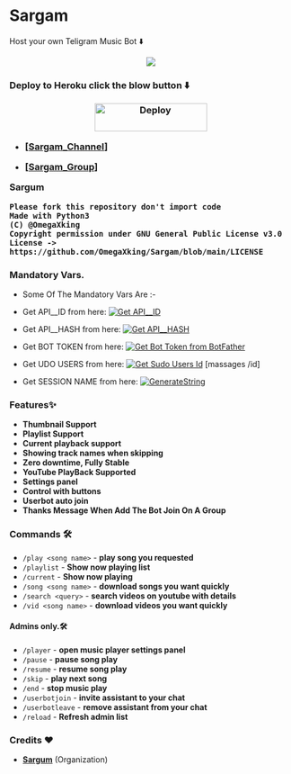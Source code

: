 # Sargam
Host your own Teligram Music Bot ⬇️

<p align="center">
  <img src="https://telegra.ph/file/46a231877db11643fa34d.jpg">
  </p>
 <h3>Deploy to Heroku click the blow button ⬇️ </h>
 
<p align="center"><a href="https://heroku.com/deploy?template=https://github.com/Panther1999/Sargam">
  <img src="https://www.herokucdn.com/deploy/button.svg" alt="Deploy"width="200" height="50">
  </a></p>

- [[Sargam_Channel](http://t.me/Sargam_Channel)]

- [[Sargam_Group](https://t.me/Sargam_Group)]

**Sargum**

```
Please fork this repository don't import code
Made with Python3
(C) @OmegaXking
Copyright permission under GNU General Public License v3.0
License -> https://github.com/OmegaXking/Sargam/blob/main/LICENSE
```

### Mandatory Vars.

- Some Of The Mandatory Vars Are :-

- Get API__ID from here:  [![Get API__ID](https://img.shields.io/badge/API__-ID-blue)](https://my.telegram.org)

- Get API__HASH from here:  [![Get API__HASH](https://img.shields.io/badge/API__-HASH-blue)](https://my.telegram.org)

- Get BOT TOKEN from here:  [![Get Bot Token from BotFather](https://img.shields.io/badge/Bot__-Token-blue)](https://t.me/BotFather)

- Get UDO USERS from here:  [![Get Sudo Users Id](https://img.shields.io/badge/Sudo__-USERS-red)](https://t.me/MissRose_bot) [massages /id]

- Get SESSION NAME from here:  [![GenerateString](https://img.shields.io/badge/Replit.-Generate%20String-yellow)](https://replit.com/@OmegaXking/Sargam?v=1)


### Features✨

- **Thumbnail Support**
- **Playlist Support**
- **Current playback support**
- **Showing track names when skipping**
- **Zero downtime, Fully Stable**
- **YouTube PlayBack Supported**
- **Settings panel**
- **Control with buttons**
- **Userbot auto join**
- **Thanks Message When Add The Bot Join On A Group**


### Commands 🛠
- `/play <song name>` - **play song you requested**
- `/playlist` - **Show now playing list**
- `/current` - **Show now playing**
- `/song <song name>` - **download songs you want quickly**
- `/search <query>` - **search videos on youtube with details**
- `/vid <song name>` - **download videos you want quickly**

#### Admins only.🛠️
- `/player` - **open music player settings panel**
- `/pause` - **pause song play**
- `/resume` - **resume song play**
- `/skip` - **play next song**
- `/end` - **stop music play**
- `/userbotjoin` - **invite assistant to your chat**
- `/userbotleave` - **remove assistant from your chat**
- `/reload` - **Refresh admin list**

### Credits ❤

- **[Sargum](https://github.com/OmegaXking)** (Organization)
